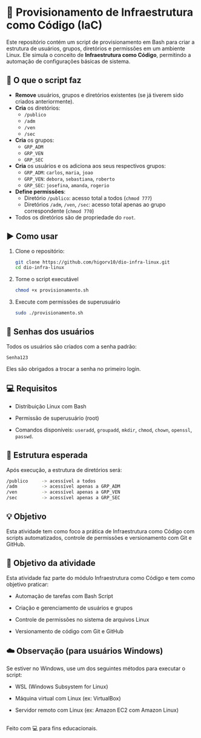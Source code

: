 # 🧱 Provisionamento de Infraestrutura como Código (IaC)

Este repositório contém um script de provisionamento em Bash para criar a estrutura de usuários, grupos, diretórios e permissões em um ambiente Linux. Ele simula o conceito de **Infraestrutura como Código**, permitindo a automação de configurações básicas de sistema.

## 🔧 O que o script faz

- **Remove** usuários, grupos e diretórios existentes (se já tiverem sido criados anteriormente).
- **Cria** os diretórios:
  - `/publico`
  - `/adm`
  - `/ven`
  - `/sec`
- **Cria** os grupos:
  - `GRP_ADM`
  - `GRP_VEN`
  - `GRP_SEC`
- **Cria** os usuários e os adiciona aos seus respectivos grupos:
  - `GRP_ADM`: `carlos`, `maria`, `joao`
  - `GRP_VEN`: `debora`, `sebastiana`, `roberto`
  - `GRP_SEC`: `josefina`, `amanda`, `rogerio`
- **Define permissões**:
  - Diretório `/publico`: acesso total a todos (`chmod 777`)
  - Diretórios `/adm`, `/ven`, `/sec`: acesso total apenas ao grupo correspondente (`chmod 770`)
- Todos os diretórios são de propriedade do `root`.

## ▶️ Como usar

1. Clone o repositório:

   ```bash
   git clone https://github.com/higorv10/dio-infra-linux.git
   cd dio-infra-linux

2. Torne o script executável

   ```bash
   chmod +x provisionamento.sh

3. Execute com permissões de superusuário

   ```bash
   sudo ./provisionamento.sh

## 🔐 Senhas dos usuários
Todos os usuários são criados com a senha padrão:

   ```nginx
   Senha123
   ```
Eles são obrigados a trocar a senha no primeiro login.

## 💻 Requisitos
  - Distribuição Linux com Bash

  - Permissão de superusuário (root)

  - Comandos disponíveis: `useradd`, `groupadd`, `mkdir`, `chmod`, `chown`, `openssl`, `passwd`.

## 📁 Estrutura esperada
Após execução, a estrutura de diretórios será:

```bash
/publico     -> acessível a todos
/adm         -> acessível apenas a GRP_ADM
/ven         -> acessível apenas a GRP_VEN
/sec         -> acessível apenas a GRP_SEC
```

## 💡 Objetivo
Esta atividade tem como foco a prática de Infraestrutura como Código com scripts automatizados, controle de permissões e versionamento com Git e GitHub.

## 🎯 Objetivo da atividade
Esta atividade faz parte do módulo Infraestrutura como Código e tem como objetivo praticar:

  - Automação de tarefas com Bash Script

  - Criação e gerenciamento de usuários e grupos

  - Controle de permissões no sistema de arquivos Linux

  - Versionamento de código com Git e GitHub

## ☁️ Observação (para usuários Windows)
Se estiver no Windows, use um dos seguintes métodos para executar o script:

  - WSL (Windows Subsystem for Linux)

  - Máquina virtual com Linux (ex: VirtualBox)

  - Servidor remoto com Linux (ex: Amazon EC2 com Amazon Linux)


##

Feito com 💻 para fins educacionais.


   
